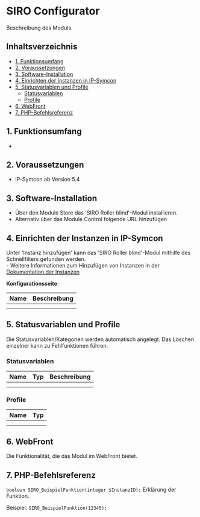 # SIRO Configurator
Beschreibung des Moduls.

## Inhaltsverzeichnis <!-- omit in toc -->

- [1. Funktionsumfang](#1-funktionsumfang)
- [2. Voraussetzungen](#2-voraussetzungen)
- [3. Software-Installation](#3-software-installation)
- [4. Einrichten der Instanzen in IP-Symcon](#4-einrichten-der-instanzen-in-ip-symcon)
- [5. Statusvariablen und Profile](#5-statusvariablen-und-profile)
  - [Statusvariablen](#statusvariablen)
  - [Profile](#profile)
- [6. WebFront](#6-webfront)
- [7. PHP-Befehlsreferenz](#7-php-befehlsreferenz)

## 1. Funktionsumfang

*

## 2. Voraussetzungen

- IP-Symcon ab Version 5.4

## 3. Software-Installation

* Über den Module Store das 'SIRO Roller blind'-Modul installieren.
* Alternativ über das Module Control folgende URL hinzufügen

## 4. Einrichten der Instanzen in IP-Symcon

 Unter 'Instanz hinzufügen' kann das 'SIRO Roller blind'-Modul mithilfe des Schnellfilters gefunden werden.  
	- Weitere Informationen zum Hinzufügen von Instanzen in der [Dokumentation der Instanzen](https://www.symcon.de/service/dokumentation/konzepte/instanzen/#Instanz_hinzufügen)

__Konfigurationsseite__:

Name     | Beschreibung
-------- | ------------------
         |
         |

## 5. Statusvariablen und Profile

Die Statusvariablen/Kategorien werden automatisch angelegt. Das Löschen einzelner kann zu Fehlfunktionen führen.

### Statusvariablen

Name   | Typ     | Beschreibung
------ | ------- | ------------
       |         |
       |         |

### Profile

Name   | Typ
------ | -------
       |
       |

## 6. WebFront

Die Funktionalität, die das Modul im WebFront bietet.

## 7. PHP-Befehlsreferenz

`boolean SIRO_BeispielFunktion(integer $InstanzID);`
Erklärung der Funktion.

Beispiel:
`SIRO_BeispielFunktion(12345);`